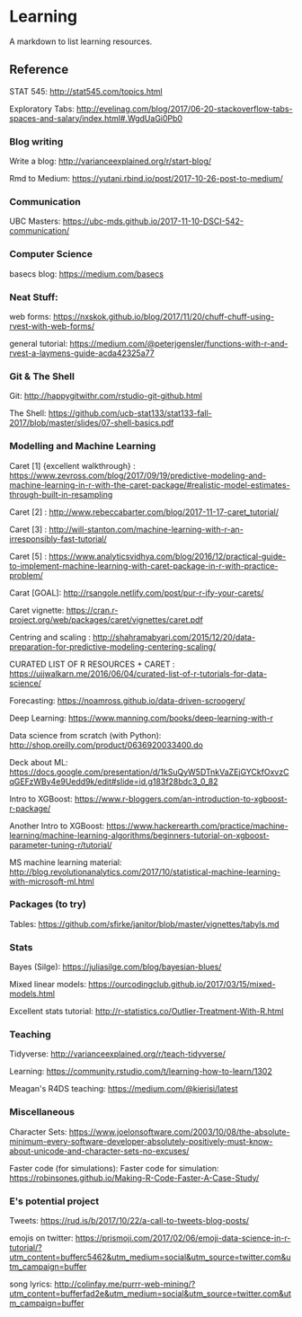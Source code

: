 # Learning
A markdown to list learning resources.

## Reference
STAT 545: http://stat545.com/topics.html

Exploratory Tabs: http://evelinag.com/blog/2017/06-20-stackoverflow-tabs-spaces-and-salary/index.html#.WgdUaGi0Pb0


### Blog writing
Write a blog: http://varianceexplained.org/r/start-blog/

Rmd to Medium: https://yutani.rbind.io/post/2017-10-26-post-to-medium/


### Communication
UBC Masters: https://ubc-mds.github.io/2017-11-10-DSCI-542-communication/

### Computer Science
basecs blog: https://medium.com/basecs

### Neat Stuff:
web forms: https://nxskok.github.io/blog/2017/11/20/chuff-chuff-using-rvest-with-web-forms/

general tutorial: https://medium.com/@peterjgensler/functions-with-r-and-rvest-a-laymens-guide-acda42325a77

### Git & The Shell
Git: http://happygitwithr.com/rstudio-git-github.html

The Shell: https://github.com/ucb-stat133/stat133-fall-2017/blob/master/slides/07-shell-basics.pdf

### Modelling and Machine Learning

Caret [1] {excellent walkthrough} : https://www.zevross.com/blog/2017/09/19/predictive-modeling-and-machine-learning-in-r-with-the-caret-package/#realistic-model-estimates-through-built-in-resampling

Caret [2] : http://www.rebeccabarter.com/blog/2017-11-17-caret_tutorial/

Caret [3] : http://will-stanton.com/machine-learning-with-r-an-irresponsibly-fast-tutorial/

Caret [5] : https://www.analyticsvidhya.com/blog/2016/12/practical-guide-to-implement-machine-learning-with-caret-package-in-r-with-practice-problem/

Carat [GOAL]: http://rsangole.netlify.com/post/pur-r-ify-your-carets/

Caret vignette: https://cran.r-project.org/web/packages/caret/vignettes/caret.pdf

Centring and scaling : http://shahramabyari.com/2015/12/20/data-preparation-for-predictive-modeling-centering-scaling/

CURATED LIST OF R RESOURCES + CARET : https://ujjwalkarn.me/2016/06/04/curated-list-of-r-tutorials-for-data-science/


Forecasting: https://noamross.github.io/data-driven-scroogery/

Deep Learning: https://www.manning.com/books/deep-learning-with-r

Data science from scratch (with Python): http://shop.oreilly.com/product/0636920033400.do

Deck about ML: https://docs.google.com/presentation/d/1kSuQyW5DTnkVaZEjGYCkfOxvzCqGEFzWBy4e9Uedd9k/edit#slide=id.g183f28bdc3_0_82

Intro to XGBoost: https://www.r-bloggers.com/an-introduction-to-xgboost-r-package/

Another Intro to XGBoost: https://www.hackerearth.com/practice/machine-learning/machine-learning-algorithms/beginners-tutorial-on-xgboost-parameter-tuning-r/tutorial/

MS machine learning material: http://blog.revolutionanalytics.com/2017/10/statistical-machine-learning-with-microsoft-ml.html



### Packages (to try)
Tables: https://github.com/sfirke/janitor/blob/master/vignettes/tabyls.md

### Stats
Bayes (Silge): https://juliasilge.com/blog/bayesian-blues/

Mixed linear models: https://ourcodingclub.github.io/2017/03/15/mixed-models.html

Excellent stats tutorial: http://r-statistics.co/Outlier-Treatment-With-R.html

### Teaching
Tidyverse: http://varianceexplained.org/r/teach-tidyverse/

Learning: https://community.rstudio.com/t/learning-how-to-learn/1302

Meagan's R4DS teaching: https://medium.com/@kierisi/latest


### Miscellaneous
Character Sets: https://www.joelonsoftware.com/2003/10/08/the-absolute-minimum-every-software-developer-absolutely-positively-must-know-about-unicode-and-character-sets-no-excuses/

Faster code (for simulations): Faster code for simulation: https://robinsones.github.io/Making-R-Code-Faster-A-Case-Study/



### E's potential project
Tweets: https://rud.is/b/2017/10/22/a-call-to-tweets-blog-posts/

emojis on twitter: https://prismoji.com/2017/02/06/emoji-data-science-in-r-tutorial/?utm_content=bufferc5462&utm_medium=social&utm_source=twitter.com&utm_campaign=buffer

song lyrics: http://colinfay.me/purrr-web-mining/?utm_content=bufferfad2e&utm_medium=social&utm_source=twitter.com&utm_campaign=buffer

